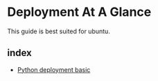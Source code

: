 # Deployment At A Glance
This guide is best suited for ubuntu.

## index 
- [Python deployment basic](python-deployment-basic)